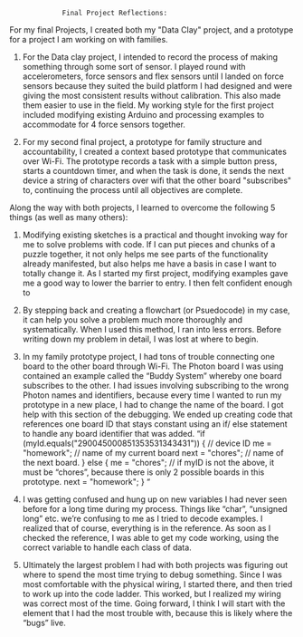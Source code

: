 
				 Final Project Reflections:

For my final Projects, I created both my "Data Clay" project, and a prototype for a project I am working on with families. 

1. For the Data clay project, I intended to record the process of making something through some sort of sensor. I played round with accelerometers, force sensors and flex sensors until I landed on force sensors because they suited the build platform I had designed and were giving the most consistent results without calibration. This also made them easier to use in the field. My working style for the first project included modifying existing Arduino and processing examples to accommodate for 4 force sensors together. 


2. For my second final project, a prototype for family structure and accountability, I created a context based prototype that communicates over Wi-Fi. The prototype records a task with a simple button press, starts a countdown timer, and when the task is done, it sends the next device a string of characters over wifi that the other board "subscribes" to, continuing the process until all objectives are complete.


Along the way with both projects, I learned to overcome the following 5 things (as well as many others): 

1. Modifying existing sketches is a practical and thought invoking way for me to solve problems with code. If I can put pieces and chunks of a puzzle together, it not only helps me see parts of the functionality already manifested, but also helps me have a basis in case I want to totally change it. As I started my first project, modifying examples gave me a good way to lower the barrier to entry. I then felt confident enough to 

2. By stepping back and creating a flowchart (or Psuedocode) in my case, it can help you solve a problem much more thoroughly and systematically. When I used this method, I ran into less errors. Before writing down my problem in detail, I was lost at where to begin.

3. In my family prototype project, I had tons of trouble connecting one board to the other board through Wi-Fi. The Photon board I was using contained an example called the “Buddy System” whereby one board subscribes to the other. I had issues involving subscribing to the wrong Photon names and identifiers, because every time I wanted to run my prototype in a new place, I had to change the name of the board. I got help with this section of the debugging. We ended up creating code that references one board ID that stays constant using an if/ else statement to handle any board identifier that was added.
“if (myId.equals("290045000851353531343431")) { // device ID
        me = "homework"; // name of my current board
        next = "chores"; // name of the next board. 
    } else {
        me = "chores"; // if myID is not the above, it must be “chores”, because there is only 2 possible boards in this prototype. 
        next = "homework";
    }
“

4. I was getting confused and hung up on new variables I had never seen before for a long time during my process.  Things like “char”, “unsigned long” etc. we’re confusing to me as I tried to decode examples. I realized that of course, everything is in the reference. As soon as I checked the reference, I was able to get my code working, using the correct variable to handle each class of data. 

5. Ultimately the largest problem I had with both projects was figuring out where to spend the most time trying to debug something. Since I was most comfortable with the physical wiring, I started there, and then tried to work up into the code ladder. This worked, but I realized my wiring was correct most of the time. Going forward, I think I will start with the element that I had the most trouble with, because this is likely where the “bugs” live. 
